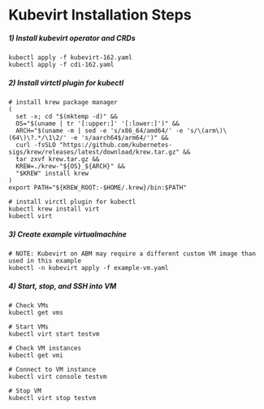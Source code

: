 # Kubevirt Installation Steps

##### 1) Install kubevirt operator and CRDs

```
kubectl apply -f kubevirt-162.yaml
kubectl apply -f cdi-162.yaml
```

##### 2) Install virtctl plugin for kubectl
```
# install krew package manager
(
  set -x; cd "$(mktemp -d)" &&
  OS="$(uname | tr '[:upper:]' '[:lower:]')" &&
  ARCH="$(uname -m | sed -e 's/x86_64/amd64/' -e 's/\(arm\)\(64\)\?.*/\1\2/' -e 's/aarch64$/arm64/')" &&
  curl -fsSLO "https://github.com/kubernetes-sigs/krew/releases/latest/download/krew.tar.gz" &&
  tar zxvf krew.tar.gz &&
  KREW=./krew-"${OS}_${ARCH}" &&
  "$KREW" install krew
)
export PATH="${KREW_ROOT:-$HOME/.krew}/bin:$PATH"

# install virctl plugin for kubectl
kubectl krew install virt
kubectl virt
```

##### 3) Create example virtualmachine
```
# NOTE: Kubevirt on ABM may require a different custom VM image than used in this example
kubectl -n kubevirt apply -f example-vm.yaml
```

##### 4) Start, stop, and SSH into VM
```
# Check VMs
kubectl get vms

# Start VMs
kubectl virt start testvm

# Check VM instances
kubectl get vmi

# Connect to VM instance
kubectl virt console testvm

# Stop VM
kubectl virt stop testvm
```